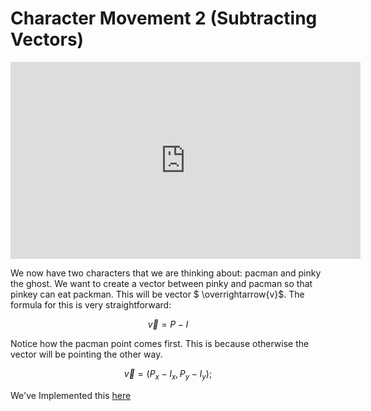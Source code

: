 # Character Movement 2 (Subtracting Vectors)

<iframe width="560" height="315" src="https://www.youtube.com/embed/WNaxtPTMqSo" frameborder="0" allow="accelerometer; autoplay; clipboard-write; encrypted-media; gyroscope; picture-in-picture" allowfullscreen></iframe>

We now have two characters that we are thinking about: pacman and pinky the ghost. We want to create a vector between pinky and pacman so that pinkey can eat packman. This will be vector $ \overrightarrow{v}$. The formula for this is very straightforward:

$$
\overrightarrow{v} = P - I
$$

Notice how the pacman point comes first. This is because otherwise the vector will be pointing the other way. 

$$
\overrightarrow{v} = (P_x - I_x, P_y - I_y);
$$

We've Implemented this [here](https://github.com/daredyoshi/MathForGameDevelopers/blob/main/CharacterMovement2/src/CharacterMovement.cpp)


